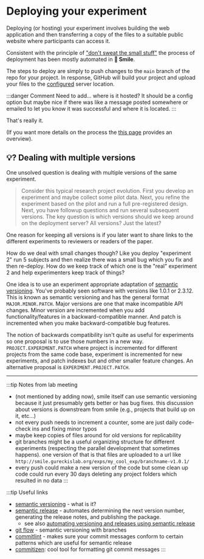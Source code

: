 # Deploying your experiment

Deploying (or hosting) your experiment involves building the web application and then transferring a copy of the files to a suitable public website where participants can access it.

Consistent with the principle of ["don't sweat the small stuff"](/principles.html#don-t-sweat-the-dumb-stuff) the process of deployment has been mostly automated in **🫠 Smile**. 

The steps to deploy are simply to push changes to the `main` branch of the repo for your project.  In response, GitHub will build your project and upload your files to the [configured](/configuration) server location.

:::danger Comment
Need to add... where is it hosted?  It should be a config option but maybe nice if there was like a message posted somewhere or emailed to let you know it was successful and where it is located.
:::

That's really it. 

(If you want more details on the process the [this page](/advanced/deploysteps) provides an overview).

## :bulb:? Dealing with multiple versions

One unsolved question is dealing with multiple versions of the same experiment. 

> Consider this typical research project evolution.  First you develop an experiment and maybe collect some pilot data.  Next, you refine the experiment based on the pilot and run a full pre-registered design.  Next, you have followup questions and run several subsequent versions.  The key question is which versions should we keep around on the deployment server?  All versions?  Just the latest?

One reason for keeping all versions is if you later want to share links to the different experiments to reviewers or readers of the paper.  

How do we deal with small changes though?  Like you deploy "experiment 2" run 5 subjects and then realize there was a small bug which you fix and then re-deploy.  How do we keep track of which one is the "real" experiment 2 and help experimenters keep track of things?



One idea is to use an experiment appropriate adaptation of [semantic versioning](https://semver.org).  You've probably seen software with versions like 1.0.1 or 2.3.12.  This is known as semantic versioning and has the general format `MAJOR.MINOR.PATCH`.  Major versions are one that make incompatible API changes.  Minor version are incremented when you add functionality/features in a backward-compatible manner.  And patch is incremented when you make backward-compatible bug features.

The notion of backwards compatibility isn't quite as useful for experiments so one proposal is to use those numbers in a new way.  `PROJECT.EXPERIMENT.PATCH` where project is incremented for different projects from the same code base, experiment is incremented for new experiments, and patch indexes but and other smaller feature changes.  An alternative proposal is `EXPERIMENT.PROJECT.PATCH`.




---

:::tip Notes from lab meeting

- (not mentioned by adding now), smile itself can use semantic versioning because it just presumably gets better or has bug fixes.  this discussion about versions is downstream from smile (e.g., projects that build up on it, etc...)
- not every push needs to increment a counter, some are just daily code-check ins and fixing minor typos
- maybe keep copies of files around for old versions for replicability
- git branches might be a useful organizing structure for different experiments (respecting the parallel development that sometimes happens).  one version of that is that files are uploaded to a url like `http://smile.gureckislab.org/exps/my_cool_exp/branchname-v1.0.1/`
- every push could make a new version of the code but some clean up code could run every 30 days deleting any project folders which resulted in no data
:::

:::tip Useful links
- [semantic versioning](https://semver.org) - what is it?
- [semantic release](https://semantic-release.gitbook.io/semantic-release/) - automates determining the next version number, generating the release notes, and publishing the package.
    - see also [automating versioning and releases using semantic release](https://medium.com/agoda-engineering/automating-versioning-and-releases-using-semantic-release-6ed355ede742)
- [git flow](https://levelup.gitconnected.com/semantic-versioning-with-git-flow-and-the-marvelous-way-to-go-there-b9f97b90455c) - semantic versioning with branches
- [commitlint](https://github.com/conventional-changelog/commitlint) - makes sure your commit messages conform to certain patterns which are useful for semantic release
- [commitizen](https://github.com/commitizen/cz-cli): cool tool for formatting git commit messages
:::